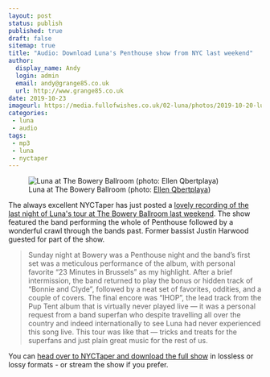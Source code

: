 ```yaml
---
layout: post
status: publish
published: true
draft: false
sitemap: true
title: "Audio: Download Luna's Penthouse show from NYC last weekend"
author:
  display_name: Andy
  login: admin
  email: andy@grange85.co.uk
  url: http://www.grange85.co.uk
date: 2019-10-23
imageurl: https://media.fullofwishes.co.uk/02-luna/photos/2019-10-20-luna-bowery-ballroom-joakim-ulrika.jpg
categories:
 - luna
 - audio
tags:
 - mp3
 - luna
 - nyctaper
---
```

<figure class="caption aligncenter"><img src="https://media.fullofwishes.co.uk/02-luna/photos/2019-10-20-luna-bowery-ballroom-ellen-qbertplaya.jpg" alt="Luna at The Bowery Ballroom (photo: Ellen Qbertplaya)" /><figcaption class="caption-text">Luna at The Bowery Ballroom (photo: <a href="https://www.instagram.com/qbertplaya/">Ellen Qbertplaya</a>)</figcaption></figure>

The always excellent NYCTaper has just posted a [lovely recording of the last night of Luna's tour at The Bowery Ballroom last weekend](http://www.nyctaper.com/2019/10/luna-october-20-2019-bowery-ballroom/).  The show featured the band performing the whole of Penthouse followed by a wonderful crawl through the bands past. Former bassist Justin Harwood guested for part of the show.

> Sunday night at Bowery was a Penthouse night and the band’s first set was a meticulous performance of the album, with personal favorite “23 Minutes in Brussels” as my highlight. After a brief intermission, the band returned to play the bonus or hidden track of “Bonnie and Clyde”, followed by a neat set of favorites, oddities, and a couple of covers. The final encore was “IHOP”, the lead track from the Pup Tent album that is virtually never played live — it was a personal request from a band superfan who despite travelling all over the country and indeed internationally to see Luna had never experienced this song live. This tour was like that — tricks and treats for the superfans and just plain great music for the rest of us.

You can [head over to NYCTaper and download the full show](http://www.nyctaper.com/2019/10/luna-october-20-2019-bowery-ballroom/) in lossless or lossy formats - or stream the show if you prefer.



